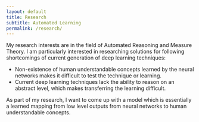 ```yaml
---
layout: default
title: Research
subtitle: Automated Learning
permalink: /research/
---
```

<div id="research-description" class="row">
	<div class="col-md-12"> 
		My research interests are in the field of Automated Reasoning and Measure Theory.
		I am particularly interested in researching solutions for following shortcomings of current generation of deep learning techniques:
		<ul>
			<li>Non-existence of human understandable concepts learned by the neural networks makes it difficult to test the technique or learning. </li>  
			<li>Current deep learning techniques lack the ability to reason on an abstract level,  which makes transferring the learning difficult. </li>
		</ul>
		As part of my research,  I want to come up with a model which is essentially a learned mapping from low level outputs from  neural  networks  to  human  understandable  concepts.
	</div>
</div>
